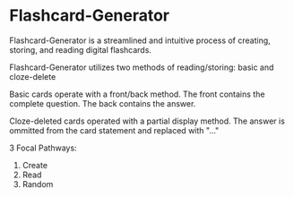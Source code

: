 # Flashcard-Generator

Flashcard-Generator is a streamlined and intuitive process of creating, storing, and reading digital flashcards.

Flashcard-Generator utilizes two methods of reading/storing: basic and cloze-delete

Basic cards operate with a front/back method.  The front contains the complete question.  The back contains the answer.

Cloze-deleted cards operated with a partial display method.  The answer is ommitted from the card statement and replaced with "..."

3 Focal Pathways:

1. Create 
2. Read
3. Random


